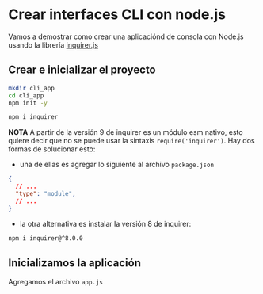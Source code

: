 # Crear interfaces CLI con node.js  

Vamos a demostrar como crear una aplicaciónd de consola con Node.js usando la librería [inquirer.js](https://www.npmjs.com/package/inquirer)

## Crear e inicializar el proyecto

```bash
mkdir cli_app
cd cli_app
npm init -y
```

```bash
npm i inquirer
```

**NOTA** A partir de la versión 9 de inquirer es un módulo esm nativo, esto quiere decir que no se puede usar la sintaxis `require('inquirer')`. 
Hay dos formas de solucionar esto:

* una de ellas es agregar lo siguiente al archivo `package.json`

```json
{
  // ...
  "type": "module",
  // ...
}
```

* la otra alternativa es instalar la versión 8 de inquirer:  

```bash
npm i inquirer@^8.0.0
```

## Inicializamos la aplicación

Agregamos el archivo `app.js`

